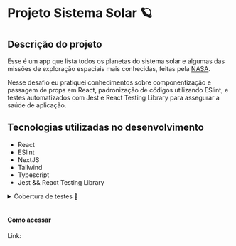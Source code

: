 # Projeto Sistema Solar 🪐

## Descrição do projeto

Esse é um app que lista todos os planetas do sistema solar e algumas das missões de exploração espaciais mais conhecidas, feitas pela [NASA](https://www.nasa.gov/).

Nesse desafio eu pratiquei conhecimentos sobre componentização e passagem de props em React, padronização de códigos utilizando ESlint, e testes automatizados com Jest e React Testing Library para assegurar a saúde de aplicação.

## Tecnologias utilizadas no desenvolvimento

- React
- ESlint
- NextJS
- Tailwind
- Typescript
- Jest && React Testing Library 

<details>
  <summary>Cobertura de testes 🧪</summary>

  <img src='public/cobertura-testes.png' alt='cobertura de testes da aplicação'  />
</details><br />

#### Como acessar

Link: 
